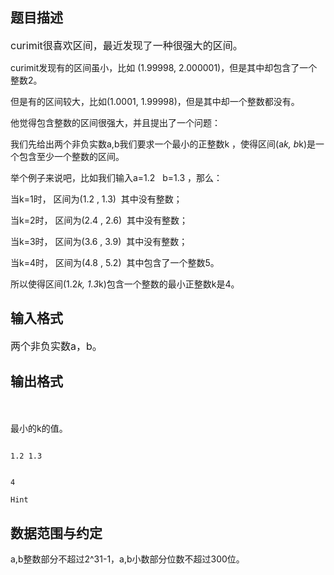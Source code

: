 ## 题目描述

<p><span style="font-size: medium">curimit很喜欢区间，最近发现了一种很强大的区间。<br>
   curimit发现有的区间虽小，比如 (1.99998, 2.000001)，但是其中却包含了一个整数2。<br>
   但是有的区间较大，比如(1.0001, 1.99998)，但是其中却一个整数都没有。<br>
   他觉得包含整数的区间很强大，并且提出了一个问题：<br>
   我们先给出两个非负实数a,b我们要求一个最小的正整数k ，使得区间(a*k, b*k)是一个包含至少一个整数的区间。<br>
   举个例子来说吧，比如我们输入a=1.2   b=1.3 ，那么：<br>
   当k=1时， 区间为(1.2 , 1.3)  其中没有整数；<br>
   当k=2时， 区间为(2.4 , 2.6)  其中没有整数；<br>
   当k=3时， 区间为(3.6 , 3.9)  其中没有整数；<br>
   当k=4时， 区间为(4.8 , 5.2)  其中包含了一个整数5。<br>
   所以使得区间(1.2*k, 1.3*k)包含一个整数的最小正整数k是4。</span></p>
<p></p>

## 输入格式

<p><span style="font-size: medium">两个非负实数a，b。</span></p>
<p></p>

## 输出格式

<p><span style="font-size: medium"><br>
   最小的k的值。</span></p>
<p></p>

```input1
1.2 1.3
```
```output1
4
Hint
```
## 数据范围与约定

<p>a,b整数部分不超过2^31-1，a,b小数部分位数不超过300位。</p>
<br>
<p></p>

